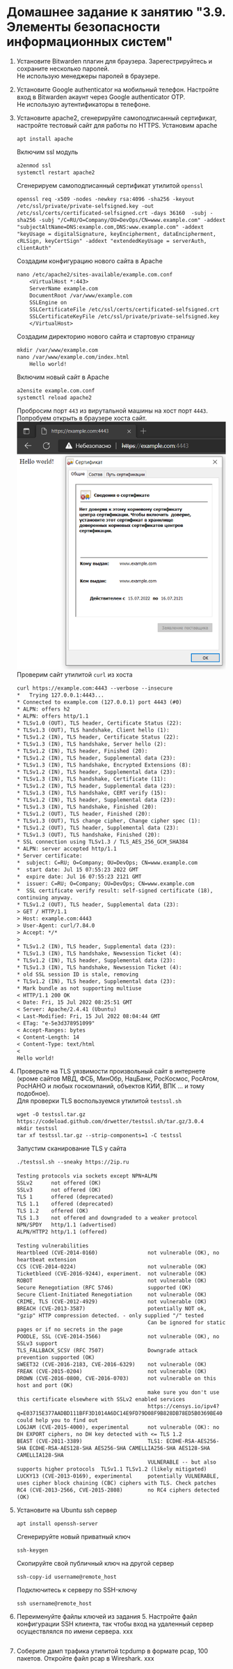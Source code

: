 # Домашнее задание к занятию "3.9. Элементы безопасности информационных систем"

1. Установите Bitwarden плагин для браузера. Зарегестрируйтесь и сохраните несколько паролей.  
    Не использую менеджеры паролей в браузере.  

2. Установите Google authenticator на мобильный телефон. Настройте вход в Bitwarden акаунт через Google authenticator OTP.  
    Не использую аутентификаторы в телефоне.  
    
3. Установите apache2, сгенерируйте самоподписанный сертификат, настройте тестовый сайт для работы по HTTPS.
    Установим apache  
    ```
    apt install apache
    ```
    Включим ssl модуль  
    ```
    a2enmod ssl
    systemctl restart apache2
    ```
    Сгенерируем самоподписанный сертификат утилитой `openssl`  
    ```
    openssl req -x509 -nodes -newkey rsa:4096 -sha256 -keyout /etc/ssl/private/private-selfsigned.key -out /etc/ssl/certs/certificated-selfsigned.crt -days 36160  -subj -sha256 -subj "/C=RU/O=Company/OU=DevOps/CN=www.example.com" -addext "subjectAltName=DNS:example.com,DNS:www.example.com" -addext "keyUsage = digitalSignature, keyEncipherment, dataEncipherment, cRLSign, keyCertSign" -addext "extendedKeyUsage = serverAuth, clientAuth" 
    ```
    Создадим конфигурацию нового сайта в Apache  
    ```
    nano /etc/apache2/sites-available/example.com.conf
        <VirtualHost *:443>
        ServerName example.com
        DocumentRoot /var/www/example.com
        SSLEngine on
        SSLCertificateFile /etc/ssl/certs/certificated-selfsigned.crt
        SSLCertificateKeyFile /etc/ssl/private/private-selfsigned.key
        </VirtualHost>
    ```
    Cоздадим директорию нового сайта и стартовую страницу  
    ```
    mkdir /var/www/example.com
    nano /var/www/example.com/index.html
        Hello world!
    ```
    Включим новый сайт в Apache  
    ```
    a2ensite example.com.conf
    systemctl reload apache2
    ```
    Пробросим порт `443` из вирутальной машины на хост порт `4443`.    
    Попробуем открыть в браузере хоста сайт.  
    ![03-sysadmin-09-security-01.png](03-sysadmin-09-security-01.png)  
    Проверим сайт утилитой `curl` из хоста  
    ```
    curl https://example.com:4443 --verbose --insecure
    *   Trying 127.0.0.1:4443...
    * Connected to example.com (127.0.0.1) port 4443 (#0)
    * ALPN: offers h2
    * ALPN: offers http/1.1
    * TLSv1.0 (OUT), TLS header, Certificate Status (22):
    * TLSv1.3 (OUT), TLS handshake, Client hello (1):
    * TLSv1.2 (IN), TLS header, Certificate Status (22):
    * TLSv1.3 (IN), TLS handshake, Server hello (2):
    * TLSv1.2 (IN), TLS header, Finished (20):
    * TLSv1.2 (IN), TLS header, Supplemental data (23):
    * TLSv1.3 (IN), TLS handshake, Encrypted Extensions (8):
    * TLSv1.2 (IN), TLS header, Supplemental data (23):
    * TLSv1.3 (IN), TLS handshake, Certificate (11):
    * TLSv1.2 (IN), TLS header, Supplemental data (23):
    * TLSv1.3 (IN), TLS handshake, CERT verify (15):
    * TLSv1.2 (IN), TLS header, Supplemental data (23):
    * TLSv1.3 (IN), TLS handshake, Finished (20):
    * TLSv1.2 (OUT), TLS header, Finished (20):
    * TLSv1.3 (OUT), TLS change cipher, Change cipher spec (1):
    * TLSv1.2 (OUT), TLS header, Supplemental data (23):
    * TLSv1.3 (OUT), TLS handshake, Finished (20):
    * SSL connection using TLSv1.3 / TLS_AES_256_GCM_SHA384
    * ALPN: server accepted http/1.1
    * Server certificate:
    *  subject: C=RU; O=Company; OU=DevOps; CN=www.example.com
    *  start date: Jul 15 07:55:23 2022 GMT
    *  expire date: Jul 16 07:55:23 2121 GMT
    *  issuer: C=RU; O=Company; OU=DevOps; CN=www.example.com
    *  SSL certificate verify result: self-signed certificate (18), continuing anyway.
    * TLSv1.2 (OUT), TLS header, Supplemental data (23):
    > GET / HTTP/1.1
    > Host: example.com:4443
    > User-Agent: curl/7.84.0
    > Accept: */*
    >
    * TLSv1.2 (IN), TLS header, Supplemental data (23):
    * TLSv1.3 (IN), TLS handshake, Newsession Ticket (4):
    * TLSv1.2 (IN), TLS header, Supplemental data (23):
    * TLSv1.3 (IN), TLS handshake, Newsession Ticket (4):
    * old SSL session ID is stale, removing
    * TLSv1.2 (IN), TLS header, Supplemental data (23):
    * Mark bundle as not supporting multiuse
    < HTTP/1.1 200 OK
    < Date: Fri, 15 Jul 2022 08:25:51 GMT
    < Server: Apache/2.4.41 (Ubuntu)
    < Last-Modified: Fri, 15 Jul 2022 08:04:44 GMT
    < ETag: "e-5e3d378951099"
    < Accept-Ranges: bytes
    < Content-Length: 14
    < Content-Type: text/html
    <
    Hello world!
    ```
4. Проверьте на TLS уязвимости произвольный сайт в интернете (кроме сайтов МВД, ФСБ, МинОбр, НацБанк, РосКосмос, РосАтом, РосНАНО и любых госкомпаний, объектов КИИ, ВПК ... и тому подобное).  
    Для проверки TLS воспользуемся утилитой `testssl.sh`  
    ```
    wget -O testssl.tar.gz https://codeload.github.com/drwetter/testssl.sh/tar.gz/3.0.4
    mkdir testssl
    tar xf testssl.tar.gz --strip-components=1 -C testssl
    ```
    Запустим сканирование TLS у сайта  
    ```
    ./testssl.sh --sneaky https://2ip.ru
    
    Testing protocols via sockets except NPN+ALPN
    SSLv2      not offered (OK)
    SSLv3      not offered (OK)
    TLS 1      offered (deprecated)
    TLS 1.1    offered (deprecated)
    TLS 1.2    offered (OK)
    TLS 1.3    not offered and downgraded to a weaker protocol
    NPN/SPDY   http/1.1 (advertised)
    ALPN/HTTP2 http/1.1 (offered)
    
    Testing vulnerabilities
    Heartbleed (CVE-2014-0160)                not vulnerable (OK), no heartbeat extension
    CCS (CVE-2014-0224)                       not vulnerable (OK)
    Ticketbleed (CVE-2016-9244), experiment.  not vulnerable (OK)
    ROBOT                                     not vulnerable (OK)
    Secure Renegotiation (RFC 5746)           supported (OK)
    Secure Client-Initiated Renegotiation     not vulnerable (OK)
    CRIME, TLS (CVE-2012-4929)                not vulnerable (OK)
    BREACH (CVE-2013-3587)                    potentially NOT ok, "gzip" HTTP compression detected. - only supplied "/" tested
                                              Can be ignored for static pages or if no secrets in the page
    POODLE, SSL (CVE-2014-3566)               not vulnerable (OK), no SSLv3 support
    TLS_FALLBACK_SCSV (RFC 7507)              Downgrade attack prevention supported (OK)
    SWEET32 (CVE-2016-2183, CVE-2016-6329)    not vulnerable (OK)
    FREAK (CVE-2015-0204)                     not vulnerable (OK)
    DROWN (CVE-2016-0800, CVE-2016-0703)      not vulnerable on this host and port (OK)
                                              make sure you don't use this certificate elsewhere with SSLv2 enabled services
                                              https://censys.io/ipv4?q=E03715E377AADBD111BFF3D1014A6DC14E9FD79D08F9B828DB78ED5B0369BE40 could help you to find out
    LOGJAM (CVE-2015-4000), experimental      not vulnerable (OK): no DH EXPORT ciphers, no DH key detected with <= TLS 1.2
    BEAST (CVE-2011-3389)                     TLS1: ECDHE-RSA-AES256-SHA ECDHE-RSA-AES128-SHA AES256-SHA CAMELLIA256-SHA AES128-SHA CAMELLIA128-SHA
                                              VULNERABLE -- but also supports higher protocols  TLSv1.1 TLSv1.2 (likely mitigated)
    LUCKY13 (CVE-2013-0169), experimental     potentially VULNERABLE, uses cipher block chaining (CBC) ciphers with TLS. Check patches
    RC4 (CVE-2013-2566, CVE-2015-2808)        no RC4 ciphers detected (OK)
    ```
5. Установите на Ubuntu ssh сервер  
    ```
    apt install openssh-server
    ```
    Сгенерируйте новый приватный ключ   
    ```
    ssh-keygen
    ```
    Скопируйте свой публичный ключ на другой сервер  
    ```
    ssh-copy-id username@remote_host
    ```
    Подключитесь к серверу по SSH-ключу  
    ```
    ssh username@remote_host
    ```
6. Переименуйте файлы ключей из задания 5. Настройте файл конфигурации SSH клиента, так чтобы вход на удаленный сервер осуществлялся по имени сервера.
    xxx
    ```
    
    ```
7. Соберите дамп трафика утилитой tcpdump в формате pcap, 100 пакетов. Откройте файл pcap в Wireshark.
    xxx
    ```
    
    ```
